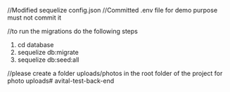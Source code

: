 //Modified sequelize config.json
//Committed .env file for demo purpose must not commit it

//to run the migrations do the following steps
1. cd database
2. sequelize db:migrate
3. sequelize db:seed:all

//please create a folder uploads/photos in the root folder of the project for photo uploads# avital-test-back-end
